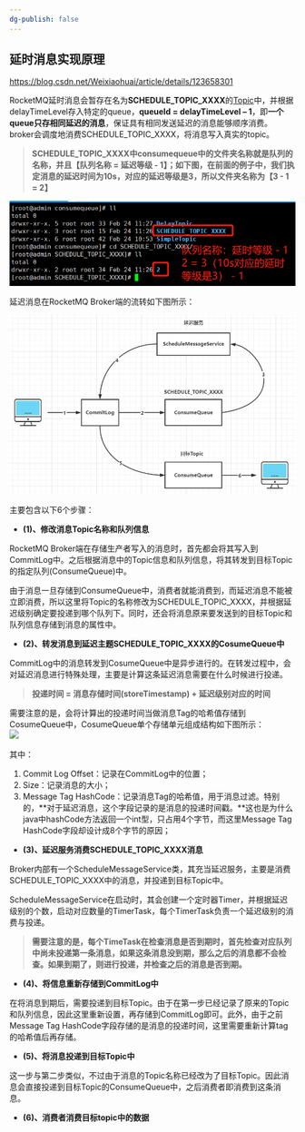 ```yaml
---
dg-publish: false
---
```

## 延时消息实现原理

https://blog.csdn.net/Weixiaohuai/article/details/123658301

RocketMQ延时消息会暂存在名为**SCHEDULE\_TOPIC\_XXXX**的[Topic](https://so.csdn.net/so/search?q=Topic&spm=1001.2101.3001.7020)中，并根据delayTimeLevel存入特定的queue，**queueId = delayTimeLevel – 1**，即**一个queue只存相同延迟的消息**，保证具有相同发送延迟的消息能够顺序消费。broker会调度地消费SCHEDULE\_TOPIC\_XXXX，将消息写入真实的topic。

> **SCHEDULE\_TOPIC\_XXXX中consumequeue中的文件夹名称就是队列的名称，并且【队列名称 = 延迟等级 - 1】；如下图，在前面的例子中，我们执定消息的延迟时间为10s，对应的延迟等级是3，所以文件夹名称为【3 - 1 = 2】**

![](延迟队列名称.png)

延迟消息在RocketMQ Broker端的流转如下图所示：

![](延迟消息在Broker中流转图.png)

主要包含以下6个步骤：

-   **(1)、修改消息Topic名称和队列信息**

RocketMQ Broker端在存储生产者写入的消息时，首先都会将其写入到CommitLog中。之后根据消息中的Topic信息和队列信息，将其转发到目标Topic的指定队列(ConsumeQueue)中。

由于消息一旦存储到ConsumeQueue中，消费者就能消费到，而延迟消息不能被立即消费，所以这里将Topic的名称修改为SCHEDULE\_TOPIC\_XXXX，并根据延迟级别确定要投递到哪个队列下。同时，还会将消息原来要发送到的目标Topic和队列信息存储到消息的属性中。

-   **(2)、转发消息到延迟主题SCHEDULE\_TOPIC\_XXXX的CosumeQueue中**

CommitLog中的消息转发到CosumeQueue中是异步进行的。在转发过程中，会对延迟消息进行特殊处理，主要是计算这条延迟消息需要在什么时候进行投递。

> **投递时间 = 消息存储时间(storeTimestamp) + 延迟级别对应的时间**

需要注意的是，会将计算出的投递时间当做消息Tag的哈希值存储到CosumeQueue中，CosumeQueue单个存储单元组成结构如下图所示：  
![](https://img-blog.csdnimg.cn/4c8470657b5b411e9c4a9661ae8981df.png?x-oss-process=image/watermark,type_d3F5LXplbmhlaQ,shadow_50,text_Q1NETiBA5q-P5aSp6YO96KaB6L-b5q2l5LiA54K554K5,size_9,color_FFFFFF,t_70,g_se,x_16)

其中：

1.  Commit Log Offset：记录在CommitLog中的位置；
2.  Size：记录消息的大小；
3.  Message Tag HashCode：记录消息Tag的哈希值，用于消息过滤。特别的，**对于延迟消息，这个字段记录的是消息的投递时间戳。**这也是为什么java中hashCode方法返回一个int型，只占用4个字节，而这里Message Tag HashCode字段却设计成8个字节的原因；

-   **(3)、延迟服务消费SCHEDULE\_TOPIC\_XXXX消息**

Broker内部有一个ScheduleMessageService类，其充当延迟服务，主要是消费SCHEDULE\_TOPIC\_XXXX中的消息，并投递到目标Topic中。

ScheduleMessageService在启动时，其会创建一个定时器Timer，并根据延迟级别的个数，启动对应数量的TimerTask，每个TimerTask负责一个延迟级别的消费与投递。

> **需要注意的是，每个TimeTask在检查消息是否到期时，首先检查对应队列中尚未投递第一条消息，如果这条消息没到期，那么之后的消息都不会检查。如果到期了，则进行投递，并检查之后的消息是否到期。**

-   **(4)、将信息重新存储到CommitLog中**

在将消息到期后，需要投递到目标Topic。由于在第一步已经记录了原来的Topic和队列信息，因此这里重新设置，再存储到CommitLog即可。此外，由于之前Message Tag HashCode字段存储的是消息的投递时间，这里需要重新计算tag的哈希值后再存储。

-   **(5)、将消息投递到目标Topic中**

这一步与第二步类似，不过由于消息的Topic名称已经改为了目标Topic。因此消息会直接投递到目标Topic的ConsumeQueue中，之后消费者即消费到这条消息。

-   **(6)、消费者消费目标topic中的数据**
